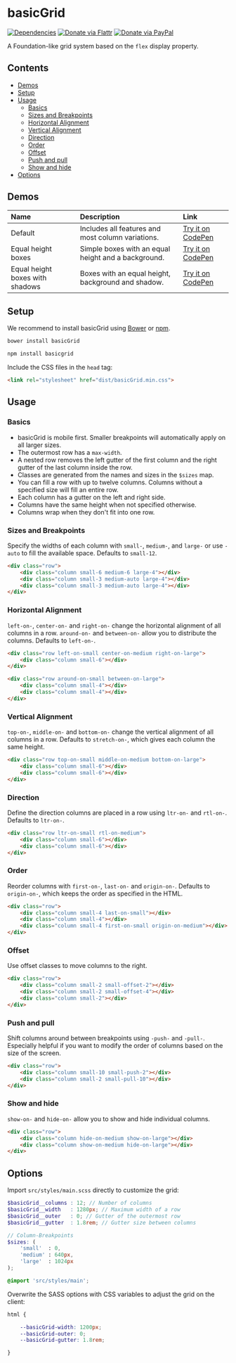 # basicGrid

[![Dependencies](https://david-dm.org/electerious/basicgrid.svg)](https://david-dm.org/electerious/basicgrid.svg#info=dependencies) [![Donate via Flattr](https://img.shields.io/badge/flattr-donate-009cde.svg)](https://flattr.com/profile/electerious) [![Donate via PayPal](https://img.shields.io/badge/paypal-donate-009cde.svg)](https://www.paypal.com/cgi-bin/webscr?cmd=_s-xclick&hosted_button_id=CYKBESW577YWE)

A Foundation-like grid system based on the `flex` display property.

## Contents

- [Demos](#demos)
- [Setup](#setup)
- [Usage](#usage)
	- [Basics](#basics)
	- [Sizes and Breakpoints](#sizes-and-breakpoints)
	- [Horizontal Alignment](#horizontal-alignment)
	- [Vertical Alignment](#vertical-alignment)
	- [Direction](#direction)
	- [Order](#order)
	- [Offset](#offset)
	- [Push and pull](#push-and-pull)
	- [Show and hide](#show-and-hide)
- [Options](#options)

## Demos

| Name | Description | Link |
|:-----------|:------------|:------------|
| Default | Includes all features and most column variations. | [Try it on CodePen](https://codepen.io/electerious/pen/pjOvPZ) |
| Equal height boxes | Simple boxes with an equal height and a background. | [Try it on CodePen](http://codepen.io/electerious/pen/rWwPYa) |
| Equal height boxes with shadows | Boxes with an equal height, background and shadow. | [Try it on CodePen](http://codepen.io/electerious/pen/RogdaY) |

## Setup

We recommend to install basicGrid using [Bower](https://bower.io/) or [npm](https://npmjs.com).

```sh
bower install basicGrid
```
```sh
npm install basicgrid
```

Include the CSS files in the `head` tag:

```html
<link rel="stylesheet" href="dist/basicGrid.min.css">
```

## Usage

### Basics

- basicGrid is mobile first. Smaller breakpoints will automatically apply on all larger sizes.
- The outermost row has a `max-width`.
- A nested row removes the left gutter of the first column and the right gutter of the last column inside the row.
- Classes are generated from the names and sizes in the `$sizes` map.
- You can fill a row with up to twelve columns. Columns without a specified size will fill an entire row.
- Each column has a gutter on the left and right side.
- Columns have the same height when not specified otherwise.
- Columns wrap when they don't fit into one row.

### Sizes and Breakpoints

Specify the widths of each column with `small-`, `medium-`, and `large-` or use `-auto` to fill the available space. Defaults to `small-12`.

```html
<div class="row">
	<div class="column small-6 medium-6 large-4"></div>
	<div class="column small-3 medium-auto large-4"></div>
	<div class="column small-3 medium-auto large-4"></div>
</div>
```

### Horizontal Alignment

`left-on-`, `center-on-` and `right-on-` change the horizontal alignment of all columns in a row. `around-on-` and `between-on-` allow you to distribute the columns. Defaults to `left-on-`.

```html
<div class="row left-on-small center-on-medium right-on-large">
	<div class="column small-6"></div>
</div>
```

```html
<div class="row around-on-small between-on-large">
	<div class="column small-4"></div>
	<div class="column small-4"></div>
</div>
```

### Vertical Alignment

`top-on-`, `middle-on-` and `bottom-on-` change the vertical alignment of all columns in a row. Defaults to `stretch-on-`, which gives each column the same height.

```html
<div class="row top-on-small middle-on-medium bottom-on-large">
	<div class="column small-6"></div>
	<div class="column small-6"></div>
</div>
```

### Direction

Define the direction columns are placed in a row using `ltr-on-` and `rtl-on-`. Defaults to `ltr-on-`.

```html
<div class="row ltr-on-small rtl-on-medium">
	<div class="column small-6"></div>
	<div class="column small-6"></div>
</div>
```

### Order

Reorder columns with `first-on-`, `last-on-` and `origin-on-`. Defaults to `origin-on-`, which keeps the order as specified in the HTML.

```html
<div class="row">
	<div class="column small-4 last-on-small"></div>
	<div class="column small-4"></div>
	<div class="column small-4 first-on-small origin-on-medium"></div>
</div>
```

### Offset

Use offset classes to move columns to the right.

```html
<div class="row">
    <div class="column small-2 small-offset-2"></div>
    <div class="column small-2 small-offset-4"></div>
    <div class="column small-2"></div>
</div>
```

### Push and pull

Shift columns around between breakpoints using `-push-` and `-pull-`. Especially helpful if you want to modify the order of columns based on the size of the screen.

```html
<div class="row">
	<div class="column small-10 small-push-2"></div>
	<div class="column small-2 small-pull-10"></div>
</div>
```

### Show and hide

`show-on-` and `hide-on-` allow you to show and hide individual columns.

```html
<div class="row">
    <div class="column hide-on-medium show-on-large"></div>
    <div class="column show-on-medium hide-on-large"></div>
</div>
```

## Options

Import `src/styles/main.scss` directly to customize the grid:

```scss
$basicGrid__columns : 12; // Number of columns
$basicGrid__width   : 1280px; // Maximum width of a row
$basicGrid__outer   : 0; // Gutter of the outermost row
$basicGrid__gutter  : 1.8rem; // Gutter size between columns

// Column-Breakpoints
$sizes: (
	'small'  : 0,
	'medium' : 640px,
	'large'  : 1024px
);

@import 'src/styles/main';
```

Overwrite the SASS options with CSS variables to adjust the grid on the client:

```css
html {

	--basicGrid-width: 1200px;
	--basicGrid-outer: 0;
	--basicGrid-gutter: 1.8rem;

}
```